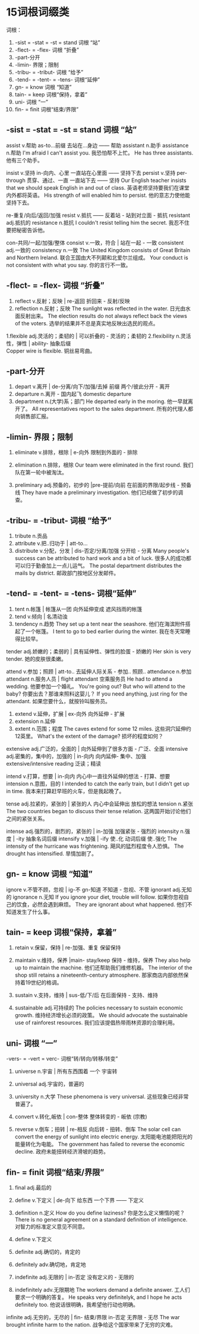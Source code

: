 # 15词根词缀类
词根：
1. -sist = -stat = -st = stand 词根 “站”
2. -flect- = -flex- 词根 “折叠”
3. -part-分开
4. -limin- 界限；限制
5. -tribu- = -tribut- 词根 “给予”
6. -tend- = -tent- = -tens- 词根“延伸”
7. gn- = know 词根 “知道”
8. tain- = keep 词根“保持，拿着”
9. uni- 词根 “一”
10. fin- = finit 词根“结束/界限”



## -sist = -stat = -st = stand 词根 “站”
assist    v.帮助
as-to...前缀   去站在...身边    —— 帮助
assistant     n.助手
assistance    n.帮助
I'm afraid I can't assist you.
我恐怕帮不上忙。
He has three assistants.
他有三个助手。

insist    v.坚持
in-向内、心里   一直站在心里面 —— 坚持下去
persist    v.坚持
per-through 贯穿、通过、一直    一直站下去 —— 坚持
Our English teacher insists that we should speak English in and out of class.
英语老师坚持要我们在课堂内外都将英语。
His strength of will enabled him to persist.
他的意志力使他能坚持下去。

re-重复/向后/返回/加强
resist    v.抵抗   —— 反着站 - 站到对立面 - 抵抗
resistant    adj.抵抗的
resistance    n.抵抗
I couldn't resist telling him the secret.
我忍不住要把秘密告诉他。

con-共同/一起/加强/整体
consist    v.一致，符合     | 站在一起 - 一致
consistent    adj.一致的
consistency    n.一致
The United Kingdom consists of Great Britain and Northern Ireland.
联合王国由大不列颠和北爱尔兰组成。
Your conduct is not consistent with what you say.
你的言行不一致。

## -flect- = -flex- 词根 “折叠”
1. reflect     v.反射；反映    | re-返回  折回来 - 反射/反映  
2. reflection     n.反射；反映
The sunlight was reflected in the water.
日光由水面反射出来。
The election results do not always reflect back the views of the voters.
选举的结果并不总是真实地反映出选民的观点。

1.flexible    adj.灵活的；柔韧的  | 可以折叠的 - 灵活的；柔韧的
2.flexibility    n.灵活性，弹性   | ability- 抽象后缀  
Copper wire is flexible.
铜丝易弯曲。

## -part-分开
1. depart    v.离开   | de-分离/向下/加强/去掉 前缀    两个/彼此分开 - 离开
2. departure    n.离开       - 国内起飞 domestic departure 
3. department    n.(大学)系；部门
He departed early in the moring.
他一早就离开了。
All representatives report to the sales department.
所有的代理人都向销售部汇报。

## -limin- 界限；限制
1. eliminate    v.排除，根除    |  e-向外   限制到外面的 - 排除
2. elimination    n.排除，根除
Our team were eliminated in the first round.
我们队在第一轮中被淘汰。

1. preliminary    adj.预备的，初步的 |pre-提前/向前  在前面的界限/起步线 - 预备线
They have made a preliminary investigation.
他们已经做了初步的调查。

## -tribu- = -tribut- 词根 “给予”
1. tribute    n.贡品
2. attribute    v.把..归功于  | att-to...   
3. distribute    v.分配，分发  | dis-否定/分离/加强   分开给 - 分离
Many people's success can be attributed to hard work and a bit of luck.
很多人的成功都可以归于勤奋加上一点儿运气。
The postal department distributes the mails by district.
邮政部门按地区分发邮件。


## -tend- = -tent- = -tens- 词根“延伸”
1. tent    n.帐篷    | 帐篷从一团  向外延伸变成 遮风挡雨的帐篷
2. tend    v.倾向    | 名清动浊
3. tendency    n.趋势
They set up a tent near the seashore.
他们在海滨附件搭起了一个帐篷。
I tent to go to bed earlier during the winter.
我在冬天常睡得比较早。

tender    adj.娇嫩的；柔弱的  | 具有延伸性、弹性的脸蛋 - 娇嫩的
Her skin is very tender.
她的皮肤很柔嫩。

attend    v.参加；照顾    | att-to..  去延伸人际关系 - 参加.. 照顾..
attendance    n.参加
attendant    n.服务人员   | flight attendant 空乘服务员
He had to attend a wedding.
他要参加一个婚礼。
You're going out? But who will attend to the baby?
你要出去？那谁来照料这婴儿？
If you need anything, just ring for the attendant.
如果您要什么，就按铃叫服务员。

1. extend     v.延伸，扩展   | ex-向外    向外延伸 - 扩展
2. extension    n.延伸
3. extent    n.范围；程度
The caves extend for some 12 miles.
这些洞穴延伸约 12英里。
What's the extent of the damage?
损坏的程度如何？

extensive    adj.广泛的，全面的   | 向外延伸到了很多方面  - 广泛、全面
intensive    adj.密集的，集中的，加强的 | in-向内  向内延伸- 集中、加强
extensive/intensive reading
泛读；精读

intend    v.打算，想要    | in-向内 内心中一直往外延伸的想法 - 打算、想要
intension    n.意图，目的 
I intended to catch the early train, but I didn't get up in time.
我本来打算赶早班的火车，但是我起晚了。

tense    adj.拉紧的，紧张的   | 紧张的人 内心中会延伸出 放松的想法
tension    n.紧张
The two countries began to discuss their tense relation.
这两国开始讨论他们之间的紧张关系。

intense    adj.强烈的，剧烈的，紧张的  | in-加强  加强紧张 - 强烈的
intensity    n.强度  | -ity 抽象名词后缀
intensify    v.加强  | -ify 使..化 动词后缀   使..强化
The intensity of the hurricane was frightening.
飓风的猛烈程度令人恐惧。
The drought has intensified.
旱情加剧了。

## gn- = know 词根 “知道”
ignore    v.不管不顾，忽视   | ig-不  gn-知道   不知道 - 忽视、不管
ignorant    adj.无知的
ignorance    n.无知
If you ignore your diet, trouble will follow.
如果你忽视自己的饮食，必然会遇到麻烦。
They are ignorant about what happened.
他们不知道发生了什么事。

## tain- = keep 词根“保持，拿着”
1. retain    v.保留，保持    | re-加强、重复   保留保持
2. maintain    v.维持，保养  |main- stay/keep  保持 - 维持，保养
They also help up to maintain the machine.
他们还帮助我们维修机器。
The interior of the shop still retains a nineteenth-century atmosphere.
那家商店内部依然保持着19世纪的格调。

1. sustain    v.支持，维持   | sus-低/下/后   在后面保持 - 支持、维持
2. sustainable    adj.可持续的
The policies necessary to sustain economic growth.
维持经济增长必须的政策。
We should advocate the sustainable use of rainforest resources.
我们应该提倡热带雨林资源的合理利用。

## uni- 词根 “一”
-vers- = -vert = verc- 词根“转/转向/转移/转变”
1. universe    n.宇宙    | 所有东西围着 一个 宇宙转
2. universal     adj.宇宙的，普遍的
3. university    n.大学
These phenomena is very universal.
这些现象已经非常普遍了。

1. convert    v.转化,皈依  | con-整体  整体转变的 -  皈依 (宗教)
2. reverse    v.倒车；扭转 | re-相反  向后转 - 扭转、倒车
The solar cell can convert the energy of sunlight into electric energy.
太阳能电池能把阳光的能量转化为电能。
The government has failed to reverse the economic decline.
政府未能扭转经济滑坡的趋势。


## fin- = finit 词根“结束/界限”
1. final     adj.最后的
2. define    v.下定义  | de-向下   给东西 一个下界 —— 下定义
3. definition    n.定义
How do you define laziness?
你是怎么定义懒惰的呢？
There is no general agreement on a standard definition of intelligence.
对智力的标准定义意见不同意。

1. define    v.下定义
2. definite    adj.确切的，肯定的
3. definitely    adv.确切地，肯定地
4. indefinite    adj.无限的     | in-否定   没有定义的 - 无限的
5. indefinitely    adv.无限期地
The workers demand a definite answer.
工人们要求一个明确的答复。
He speaks very definitelyk, and I hope he acts definitely too.
他说话很明确，我希望他行动也明确。     

infinite    adj.无穷的，无尽的   | fin- 结束/界限  in-否定  无界限 - 无尽
The war brought infinite harm to the nation.
战争给这个国家带来了无穷的灾难。





















































